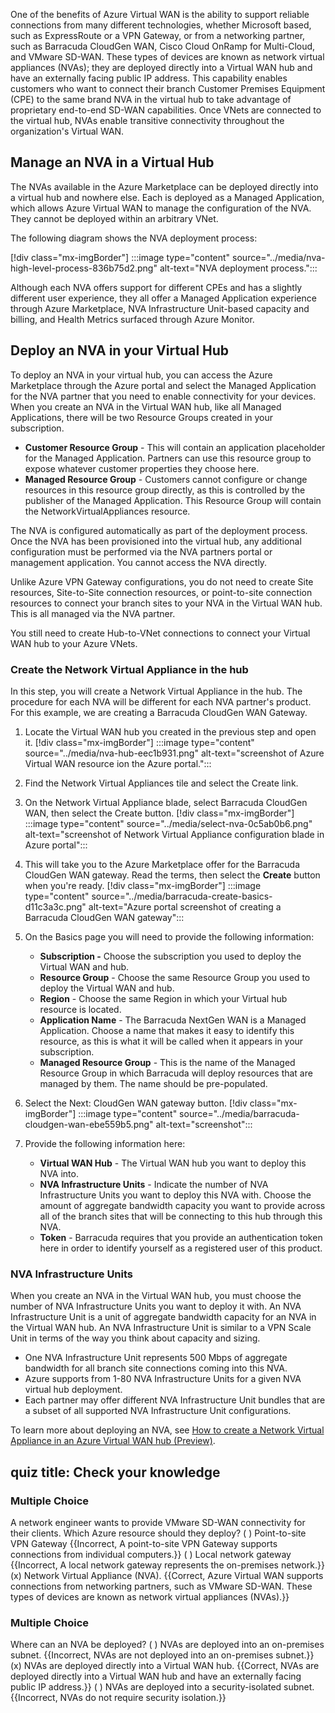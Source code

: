 One of the benefits of Azure Virtual WAN is the ability to support reliable connections from many different technologies, whether Microsoft based, such as ExpressRoute or a VPN Gateway, or from a networking partner, such as Barracuda CloudGen WAN, Cisco Cloud OnRamp for Multi-Cloud, and VMware SD-WAN. These types of devices are known as network virtual appliances (NVAs); they are deployed directly into a Virtual WAN hub and have an externally facing public IP address. This capability enables customers who want to connect their branch Customer Premises Equipment (CPE) to the same brand NVA in the virtual hub to take advantage of proprietary end-to-end SD-WAN capabilities. Once VNets are connected to the virtual hub, NVAs enable transitive connectivity throughout the organization's Virtual WAN.

## Manage an NVA in a Virtual Hub

The NVAs available in the Azure Marketplace can be deployed directly into a virtual hub and nowhere else. Each is deployed as a Managed Application, which allows Azure Virtual WAN to manage the configuration of the NVA. They cannot be deployed within an arbitrary VNet.

The following diagram shows the NVA deployment process:

\[!div class="mx-imgBorder"\] :::image type="content" source="../media/nva-high-level-process-836b75d2.png" alt-text="NVA deployment process.":::


Although each NVA offers support for different CPEs and has a slightly different user experience, they all offer a Managed Application experience through Azure Marketplace, NVA Infrastructure Unit-based capacity and billing, and Health Metrics surfaced through Azure Monitor.

## Deploy an NVA in your Virtual Hub

To deploy an NVA in your virtual hub, you can access the Azure Marketplace through the Azure portal and select the Managed Application for the NVA partner that you need to enable connectivity for your devices. When you create an NVA in the Virtual WAN hub, like all Managed Applications, there will be two Resource Groups created in your subscription.

 -  **Customer Resource Group** \- This will contain an application placeholder for the Managed Application. Partners can use this resource group to expose whatever customer properties they choose here.
 -  **Managed Resource Group** \- Customers cannot configure or change resources in this resource group directly, as this is controlled by the publisher of the Managed Application. This Resource Group will contain the NetworkVirtualAppliances resource.

The NVA is configured automatically as part of the deployment process. Once the NVA has been provisioned into the virtual hub, any additional configuration must be performed via the NVA partners portal or management application. You cannot access the NVA directly.

Unlike Azure VPN Gateway configurations, you do not need to create Site resources, Site-to-Site connection resources, or point-to-site connection resources to connect your branch sites to your NVA in the Virtual WAN hub. This is all managed via the NVA partner.

You still need to create Hub-to-VNet connections to connect your Virtual WAN hub to your Azure VNets.

### Create the Network Virtual Appliance in the hub

In this step, you will create a Network Virtual Appliance in the hub. The procedure for each NVA will be different for each NVA partner's product. For this example, we are creating a Barracuda CloudGen WAN Gateway.

1.  Locate the Virtual WAN hub you created in the previous step and open it. \[!div class="mx-imgBorder"\]  :::image type="content" source="../media/nva-hub-eec1b931.png" alt-text="screenshot of Azure Virtual WAN resource ion the Azure portal.":::
  
2.  Find the Network Virtual Appliances tile and select the Create link.
3.  On the Network Virtual Appliance blade, select Barracuda CloudGen WAN, then select the Create button. \[!div class="mx-imgBorder"\] :::image type="content" source="../media/select-nva-0c5ab0b6.png" alt-text="screenshot of Network Virtual Appliance configuration blade in Azure portal":::
    
4.  This will take you to the Azure Marketplace offer for the Barracuda CloudGen WAN gateway. Read the terms, then select the **Create** button when you're ready. \[!div class="mx-imgBorder"\] :::image type="content" source="../media/barracuda-create-basics-d11c3a3c.png" alt-text="Azure portal screenshot of creating a Barracuda CloudGen WAN gateway":::
    
5.  On the Basics page you will need to provide the following information:
    
     -  **Subscription -** Choose the subscription you used to deploy the Virtual WAN and hub.
     -  **Resource Group** \- Choose the same Resource Group you used to deploy the Virtual WAN and hub.
     -  **Region** \- Choose the same Region in which your Virtual hub resource is located.
     -  **Application Name** \- The Barracuda NextGen WAN is a Managed Application. Choose a name that makes it easy to identify this resource, as this is what it will be called when it appears in your subscription.
     -  **Managed Resource Group** \- This is the name of the Managed Resource Group in which Barracuda will deploy resources that are managed by them. The name should be pre-populated.
6.  Select the Next: CloudGen WAN gateway button. \[!div class="mx-imgBorder"\] :::image type="content" source="../media/barracuda-cloudgen-wan-ebe559b5.png" alt-text="screenshot":::
    
7.  Provide the following information here:
    
     -  **Virtual WAN Hub** \- The Virtual WAN hub you want to deploy this NVA into.
     -  **NVA Infrastructure Units** \- Indicate the number of NVA Infrastructure Units you want to deploy this NVA with. Choose the amount of aggregate bandwidth capacity you want to provide across all of the branch sites that will be connecting to this hub through this NVA.
     -  **Token** \- Barracuda requires that you provide an authentication token here in order to identify yourself as a registered user of this product. 

### NVA Infrastructure Units

When you create an NVA in the Virtual WAN hub, you must choose the number of NVA Infrastructure Units you want to deploy it with. An NVA Infrastructure Unit is a unit of aggregate bandwidth capacity for an NVA in the Virtual WAN hub. An NVA Infrastructure Unit is similar to a VPN Scale Unit in terms of the way you think about capacity and sizing.

 -  One NVA Infrastructure Unit represents 500 Mbps of aggregate bandwidth for all branch site connections coming into this NVA.
 -  Azure supports from 1-80 NVA Infrastructure Units for a given NVA virtual hub deployment.
 -  Each partner may offer different NVA Infrastructure Unit bundles that are a subset of all supported NVA Infrastructure Unit configurations.

To learn more about deploying an NVA, see [How to create a Network Virtual Appliance in an Azure Virtual WAN hub (Preview)](https://docs.microsoft.com/en-us/azure/virtual-wan/how-to-nva-hub).

## quiz title: Check your knowledge

### Multiple Choice

A network engineer wants to provide VMware SD-WAN connectivity for their clients. Which Azure resource should they deploy?
( ) Point-to-site VPN Gateway {{Incorrect, A point-to-site VPN Gateway supports connections from individual computers.}}
( ) Local network gateway {{Incorrect, A local network gateway represents the on-premises network.}}
(x) Network Virtual Appliance (NVA). {{Correct, Azure Virtual WAN supports connections from networking partners, such as VMware SD-WAN. These types of devices are known as network virtual appliances (NVAs).}}

### Multiple Choice

Where can an NVA be deployed?
( ) NVAs are deployed into an on-premises subnet. {{Incorrect, NVAs are not deployed into an on-premises subnet.}}
(x) NVAs are deployed directly into a Virtual WAN hub. {{Correct, NVAs are deployed directly into a Virtual WAN hub and have an externally facing public IP address.}}
( ) NVAs are deployed into a security-isolated subnet. {{Incorrect, NVAs do not require security isolation.}}
